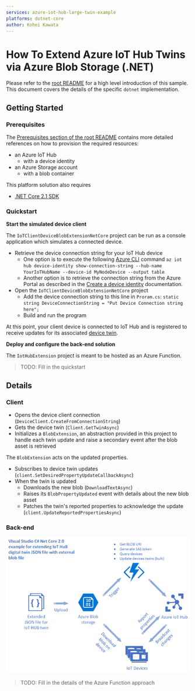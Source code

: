 ```yaml
---
services: azure-iot-hub-large-twin-example
platforms: dotnet-core
author: Kohei Kawata
---
```


# How To Extend Azure IoT Hub Twins via Azure Blob Storage (.NET)

Please refer to the [root README](../README.md) for a high level introduction of this sample. This document covers the details of the specific `dotnet` implementation.  

## Getting Started

### Prerequisites

The [Prerequisites section of the root README](../README.md#prerequisites) contains more detailed references on how to provision the required resources:
- an Azure IoT Hub
  - with a device identity
- an Azure Storage account
  - with a blob container

This platform solution also requires
- [.NET Core 2.1 SDK](https://www.microsoft.com/net/download)

### Quickstart

**Start the simulated device client**

The `IoTClientDeviceBlobExtensionNetCore` project can be run as a console application which simulates a connected device.

- Retrieve the device connection string for your IoT Hub device
  - One option is to execute the following [Azure CLI](https://docs.microsoft.com/en-us/cli/azure/install-azure-cli?view=azure-cli-latest) command `az iot hub device-identity show-connection-string --hub-name YourIoTHubName --device-id MyNodeDevice --output table`
  - Another option is to retrieve the connection string from the Azure Portal as described in the [Create a device identity](https://docs.microsoft.com/en-us/azure/iot-hub/iot-hub-csharp-csharp-device-management-get-started#create-a-device-identity) documentation.
- Open the `IoTClientDeviceBlobExtensionNetCore` project
  - Add the device connection string to this line in `Proram.cs`: `static string DeviceConnectionString = "Put Device Connection string here";`
  - Build and run the program

At this point, your client device is connected to IoT Hub and is registered to receive updates for its associated [device twin](https://docs.microsoft.com/en-us/azure/iot-hub/iot-hub-devguide-device-twins).

**Deploy and configure the back-end solution**

The `IotHubExtension` project is meant to be hosted as an Azure Function.

> TODO: Fill in the quickstart 

## Details

### Client 

- Opens the device client connection (`DeviceClient.CreateFromConnectionString`)
- Gets the device twin (`Client.GetTwinAsync`)
- Initializes a `BlobExtension`, an abstraction provided in this project to handle each twin update and raise a secondary event after the blob asset is retrieved

The `BlobExtension` acts on the updated properties.

- Subscribes to device twin updates (`client.SetDesiredPropertyUpdateCallbackAsync`)
- When the twin is updated
  - Downloads the new blob (`DownloadTextAsync`)
  - Raises its `BlobPropertyUpdated` event with details about the new blob asset
  - Patches the twin's reported properties to acknowledge the update (`client.UpdateReportedPropertiesAsync`)

### Back-end

![Sample diagram](IotHubExtendingTwin.png)

> TODO: Fill in the details of the Azure Function approach